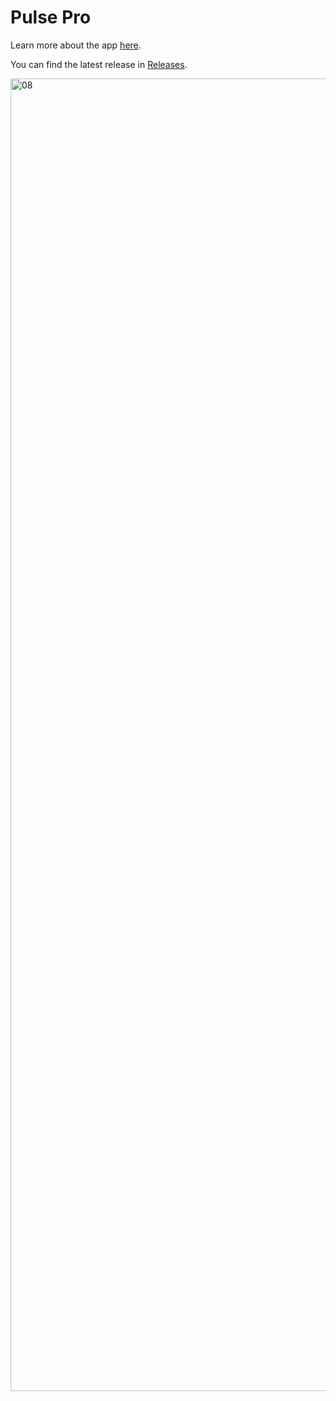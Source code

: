 # Pulse Pro

Learn more about the app [here](https://kean.blog/pulse/guides/pulse-pro).

You can find the latest release in [Releases](https://github.com/kean/PulsePro/releases).

<img width="2100" alt="08" src="https://user-images.githubusercontent.com/1567433/140942189-45ad5be6-6462-46d2-82e5-1c9a228c53a9.png">
